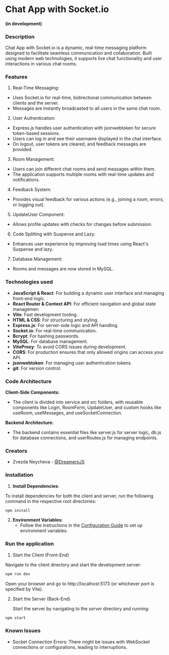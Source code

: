 # Chat App with Socket.io

#### (in development)

### Description

Chat App with Socket.io is a dynamic, real-time messaging platform designed to facilitate seamless communication and collaboration. Built using modern web technologies, it supports live chat functionality and user interactions in various chat rooms.

### Features

1. Real-Time Messaging:
   
- Uses Socket.io for real-time, bidirectional communication between clients and the server.
- Messages are instantly broadcasted to all users in the same chat room.

2. User Authentication:

- Express.js handles user authentication with jsonwebtoken for secure token-based sessions.
- Users can log in and see their username displayed in the chat interface.
- On logout, user tokens are cleared, and feedback messages are provided.
  
3. Room Management:
   
- Users can join different chat rooms and send messages within them.
- The application supports multiple rooms with real-time updates and notifications.
 
4. Feedback System:
   
- Provides visual feedback for various actions (e.g., joining a room, errors, or logging out).
  
5. UpdateUser Component:
   
- Allows profile updates with checks for changes before submission. 
  
6. Code Splitting with Suspense and Lazy: 
   
- Enhances user experience by improving load times using React's Suspense and lazy.
  
7. Database Management:
- Rooms and messages are now stored in MySQL.


### Technologies used


- **JavaScript & React**: For building a dynamic user interface and managing front-end logic.
- **React Router & Context API**:  For efficient navigation and global state managemen
- **Vite**:  Fast development tooling.
- **HTML & CSS**: For structuring and styling.
- **Express.js**:  For server-side logic and API handling.
- **Socket.io**: For real-time communication.
- **Bcrypt**: For hashing passwords.
- **MySQL**: For database management.
- **ViteProxy**: To avoid CORS issues during development.
- **CORS**: For production ensures that only allowed origins can access your API.
- **jsonwebtoken**: For managing user authentication tokens.
- **git**: For version control.

### Code Architecture

  **Client-Side Components:**
- The client is divided into service and src folders, with reusable components like Login, RoomForm, UpdateUser, and custom hooks like useRoom, useMessages, and useSocketConnection.
  
 **Backend Architecture:**
- The backend contains essential files like server.js for server logic, db.js for database connections, and userRoutes.js for managing endpoints.

### Creators

- Zvezda Neycheva - [@DreamersJS](https://github.com/DreamersJS)


### Installation

1. **Install Dependencies**:
   
To install dependencies for both the client and server, run the following command in the respective root directories:

```bash
npm install
```
2. **Environment Variables**:
      - Follow the instructions in the [Configuration Guide](./CONFIGURATION_GUIDE.md) to set up environment variables.



### Run the application


1. Start the Client (Front-End)

Navigate to the client directory and start the development server:
```bash
npm run dev

```
Open your browser and go to http://localhost:5173 (or whichever port is specified by Vite).

2. Start the Server (Back-End)
   
   Start the server by navigating to the *server* directory and running:

```bash
npm start

```

### Known Issues

- Socket Connection Errors: There might be issues with WebSocket connections or configurations, leading to interruptions.